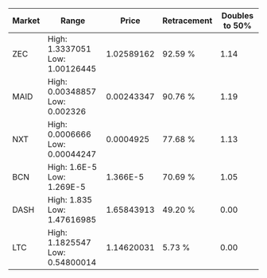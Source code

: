 | Market | Range | Price| Retracement | Doubles to 50% |
| --- | --- | --- | --- | --- |
| ZEC | High: 1.3337051<br />Low: 1.00126445 | 1.02589162 | 92.59 % | 1.14 |
| MAID | High: 0.00348857<br />Low: 0.002326 | 0.00243347 | 90.76 % | 1.19 |
| NXT | High: 0.0006666<br />Low: 0.00044247 | 0.0004925 | 77.68 % | 1.13 |
| BCN | High: 1.6E-5<br />Low: 1.269E-5 | 1.366E-5 | 70.69 % | 1.05 |
| DASH | High: 1.835<br />Low: 1.47616985 | 1.65843913 | 49.20 % | 0.00 |
| LTC | High: 1.1825547<br />Low: 0.54800014 | 1.14620031 | 5.73 % | 0.00 |
